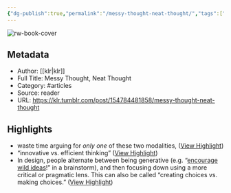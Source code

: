 ```yaml
---
{"dg-publish":true,"permalink":"/messy-thought-neat-thought/","tags":["gardenEntry"]}
---
```



![rw-book-cover](https://64.media.tumblr.com/3226bd8bf04985829d4e7e80c192137c/tumblr_inline_oik9btHZEP1qzqbwq_1280.png)
## Metadata
- Author: [[klr\|klr]]
- Full Title: Messy Thought, Neat Thought
- Category: #articles
- Source: reader
- URL: https://klr.tumblr.com/post/154784481858/messy-thought-neat-thought

## Highlights
- waste time arguing for *only one* of these two modalities, ([View Highlight](https://read.readwise.io/read/01gwzykqzncya4pa0m1svsk2rm))
- “innovative vs. efficient thinking” ([View Highlight](https://read.readwise.io/read/01gwzym0mf0548vq827xcrn4zb))
- In design, people alternate between being generative (e.g. “[encourage wild ideas](https://href.li/?https://challenges.openideo.com/blog/seven-tips-on-better-brainstorming)!” in a brainstorm), and then focusing down using a more critical or pragmatic lens. This can also be called “creating choices vs. making choices.” ([View Highlight](https://read.readwise.io/read/01gwzyn3x173tb90ktjedcxq75))
